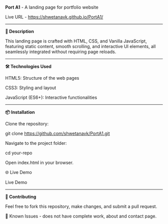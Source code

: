 
 
**Port A1** - A landing page for portfolio website

Live URL - https://shwetanavk.github.io/PortA1/  <hr/>


**📄 Description**

This landing page is crafted with HTML, CSS, and Vanilla JavaScript, featuring static content, smooth scrolling, and interactive UI elements, all seamlessly integrated without requiring page reloads.
<hr/>

**🛠️ Technologies Used**

HTML5: Structure of the web pages

CSS3: Styling and layout

JavaScript (ES6+): Interactive functionalities


<hr/>

**📦 Installation**

Clone the repository:

git clone https://github.com/shwetanavk/PortA1.git

Navigate to the project folder:

cd your-repo

Open index.html in your browser.

🌐 Live Demo

Live Demo

<hr/>

**🤝 Contributing**

Feel free to fork this repository, make changes, and submit a pull request.

🐞 Known Issues - does not have complete work, about and contact page.

